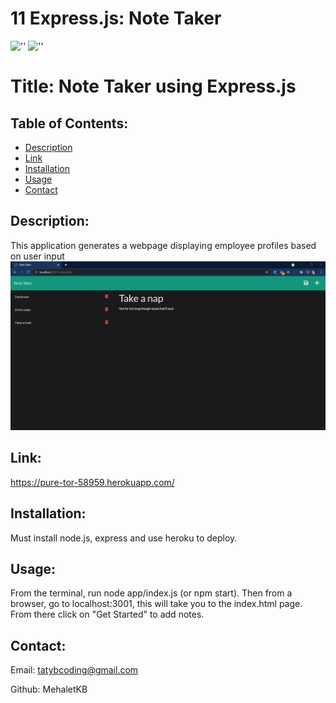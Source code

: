 # 11 Express.js: Note Taker

![''](https://img.shields.io/github/last-commit/MehaletKB/11-NoteTaker?style=social) ![''](https://img.shields.io/github/languages/count/MehaletKB/11-NoteTaker?style=social)

# Title: Note Taker using Express.js

## Table of Contents:

- [Description](#description)
- [Link](#link)
- [Installation](#installation)
- [Usage](#usage)
- [Contact](#contact)

## Description:

This application generates a webpage displaying employee profiles based on user input
![Screenshot](./Assets/notetaker-screenshot.png)

## Link:

https://pure-tor-58959.herokuapp.com/

## Installation:

Must install node.js, express and use heroku to deploy.

## Usage:

From the terminal, run node app/index.js (or npm start). Then from a browser, go to localhost:3001, this will take you to the index.html page. From there click on "Get Started" to add notes.

## Contact:

Email: tatybcoding@gmail.com

Github: MehaletKB
